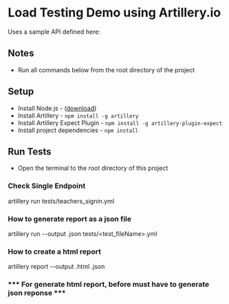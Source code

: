 
# Load Testing Demo using Artillery.io

Uses a sample API defined here:

## Notes
* Run all commands below from the root directory of the project

## Setup

* Install Node.js - ([download](https://nodejs.org/en/download/))
* Install Artillery - `npm install -g artillery`
* Install Artillery Expect Plugin - `npm install -g artillery-plugin-expect`
* Install project dependencies - `npm install`

## Run Tests
* Open the terminal to the root directory of this project

### Check Single Endpoint

artillery run tests/teachers_signin.yml

### How to generate report as a json file

artillery run --output <filename>.json tests/<test_fileName>.yml

### How to create a html report

artillery report --output <htmlFileName>.html <NameOfJsonReportfile>.json
	
### *** For generate html report, before must have to generate json reponse ***	

